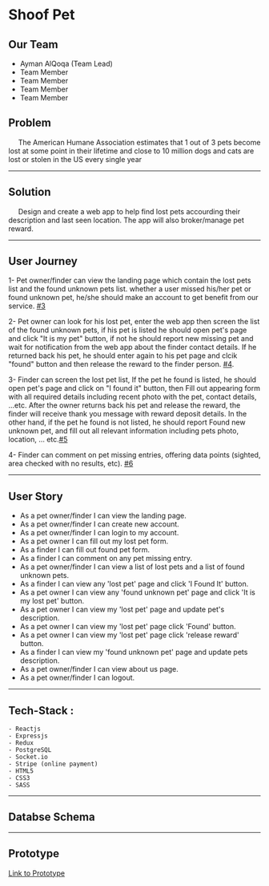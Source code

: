 # **Shoof Pet**

## **Our Team**

- Ayman AlQoqa (Team Lead)
- Team Member
- Team Member
- Team Member
- Team Member

## **Problem**

&nbsp;&nbsp;&nbsp;&nbsp;&nbsp;The American Humane Association estimates that 1 out of 3 pets become lost at some point in their lifetime and close to 10 million dogs and cats are lost or stolen in the US every single year

---

## **Solution**

&nbsp;&nbsp;&nbsp;&nbsp;&nbsp;Design and create a web app to help find lost pets accourding their description and last seen location. The app will also broker/manage pet reward.

---

## **User Journey**

1- Pet owner/finder can view the landing page which contain the lost pets list and the found unknown pets list. whether a user missed his/her pet or found unknown pet, he/she should make an account to get benefit from our service. [#3](https://github.com/AymanAlqoqa/shoof-pet/issues/3)

2- Pet owner can look for his lost pet, enter the web app then screen the list of the found unknown pets, if his pet is listed he should open pet's page and click "It is my pet" button, if not he should report new missing pet and wait for notification from the web app about the finder contact details. If he returned back his pet, he should enter again to his pet page and clcik "found" button and then release the reward to the finder person. [#4](https://github.com/AymanAlqoqa/shoof-pet/issues/4).

3- Finder can screen the lost pet list, If the pet he found is listed, he should open pet's page and click on "I found it" button, then Fill out appearing form with all required details including recent photo with the pet, contact details, ...etc. After the owner returns back his pet and release the reward, the finder will receive thank you message with reward deposit details. In the other hand, if the pet he found is not listed, he should report Found new unknown pet, and fill out all relevant information including pets photo, location, ... etc.[#5](https://github.com/AymanAlqoqa/shoof-pet/issues/5)

4- Finder can comment on pet missing entries, offering data points (sighted, area checked with no results, etc). [#6](https://github.com/AymanAlqoqa/shoof-pet/issues/6)



---

## **User Story**

- As a pet owner/finder I can view the landing page.
- As a pet owner/finder I can create new account.
- As a pet owner/finder I can login to my account.
- As a pet owner I can fill out my lost pet form.
- As a finder I can fill out found pet form.
- As a finder I can comment on any pet missing entry.
- As a pet owner/finder I can view a list of lost pets and a list of found unknown pets.
- As a finder I can view any 'lost pet' page and click 'I Found It' button.
- As a pet owner I can view any 'found unknown pet' page and click 'It is my lost pet' button.
- As a pet owner I can view my 'lost pet' page and update pet's description.
- As a pet owner I can view my 'lost pet' page click 'Found' button.
- As a pet owner I can view my 'lost pet' page click 'release reward' button.
- As a finder I can view my 'found unknown pet' page and update pets description.
- As a pet owner/finder I can view about us page.
- As a pet owner/finder I can logout.

---

## **Tech-Stack :**

    - Reactjs
    - Expressjs
    - Redux
    - PostgreSQL
    - Socket.io
    - Stripe (online payment)
    - HTML5
    - CSS3
    - SASS

---

## **Databse Schema**

---

## **Prototype**

[Link to Prototype](https://github.com/AymanAlqoqa/shoof-pet)

